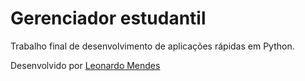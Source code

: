 # Gerenciador estudantil
Trabalho final de desenvolvimento de aplicações rápidas em Python.




Desenvolvido por [Leonardo Mendes](https://hiosk.com.br)
